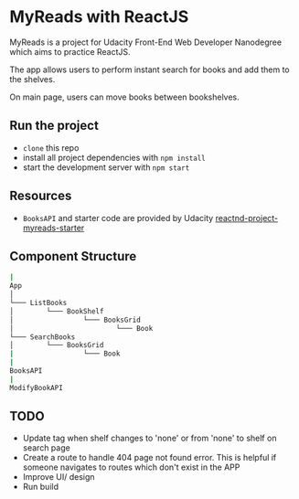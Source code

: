 # MyReads with ReactJS

MyReads is a project for Udacity Front-End Web Developer Nanodegree which aims to practice ReactJS.

The app allows users to perform instant search for books and add them to the shelves.

On main page, users can move books between bookshelves.

## Run the project

* `clone` this repo
* install all project dependencies with `npm install`
* start the development server with `npm start`

## Resources

* `BooksAPI` and starter code are provided by Udacity [reactnd-project-myreads-starter](https://github.com/udacity/reactnd-project-myreads-starter)

## Component Structure

```bash
|
App
│
└─── ListBooks
│        └─── BookShelf
│                 └─── BooksGrid
│                         └─── Book
└─── SearchBooks
│        └─── BooksGrid
|                 └─── Book
|
BooksAPI
|
ModifyBookAPI
```

## TODO

* Update tag when shelf changes to 'none' or from 'none' to shelf on search page
* Create a route to handle 404 page not found error. This is helpful if someone navigates to routes which don't exist in the APP
* Improve UI/ design
* Run build
